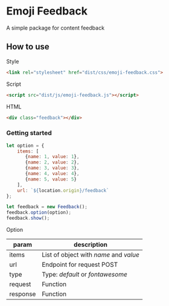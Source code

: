 # Emoji Feedback

A simple package for content feedback

## How to use

Style

```html
<link rel="stylesheet" href="dist/css/emoji-feedback.css">
```

Script

```html
<script src="dist/js/emoji-feedback.js"></script>
```

HTML

```html
<div class="feedback"></div>
```

### Getting started

```javascript
let option = {
    items: [
       {name: 1, value: 1},
       {name: 2, value: 2},
       {name: 3, value: 3},
       {name: 4, value: 4},
       {name: 5, value: 5}
    ],
    url: `${location.origin}/feedback`
};

let feedback = new Feedback();
feedback.option(option);
feedback.show();
```
Option

| param  | description  |
|---|---|
|  items |  List of object with *name* and *value* |
|  url | Endpoint for request POST   |
|  type | Type: *default* or *fontawesome*  |
|  request | Function  |
|  response | Function  |